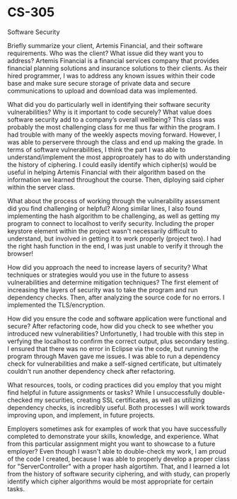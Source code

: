# CS-305
Software Security

Briefly summarize your client, Artemis Financial, and their software requirements. Who was the client? What issue did they want you to address?
Artemis Financial is a financial services company that provides financial planning solutions and insurance solutions to their clients. As their hired programmer, I was to address any known issues within their code base and make sure secure storage of private data and secure communications to upload and download data was implemented.

What did you do particularly well in identifying their software security vulnerabilities? Why is it important to code securely? What value does software security add to a company’s overall wellbeing?
This class was probably the most challenging class for me thus far within the program. I had trouble with many of the weekly aspects moving forward. However, I was able to perservere through the class and end up making the grade. In terms of software vulnerabilities, I think the part I was able to understand/implement the most approproately has to do with understanding the history of ciphering. I could easily identify which cipher(s) would be useful in helping Artemis Financial with their algorithm based on the information we learned throughout the course. Then, diploying said cipher within the server class.

What about the process of working through the vulnerability assessment did you find challenging or helpful?
Along similar lines, I also found implementing the hash algorithm to be challenging, as well as getting my program to connect to localhost to verify security. Including the proper keystore element within the project wasn't necessarily difficult to understand, but involved in getting it to work properly (project two). I had the right hash function in the end, I was just unable to verify it through the browser!

How did you approach the need to increase layers of security? What techniques or strategies would you use in the future to assess vulnerabilities and determine mitigation techniques?
The first element of increasing the layers of security was to take the program and run dependency checks. Then, after analyzing the source code for no errors. I implemented the TLS/encryption.

How did you ensure the code and software application were functional and secure? After refactoring code, how did you check to see whether you introduced new vulnerabilities?
Unfortunetly, I had trouble with this step in verfying the localhost to confirm the correct output, plus secondary testing. I ensured that there was no error in Eclipse via the code, but running the program through Maven gave me issues. I was able to run a dependency check for vulnerabilities and make a self-signed certificate, but ultimately couldn't run another dependency check after refactoring.

What resources, tools, or coding practices did you employ that you might find helpful in future assignments or tasks?
While I unsuccessfully double-checked my securities, creating SSL certificates, as well as utilizing dependency checks, is incredibly useful. Both processes I will work towards improving upon, and implement, in future projects.

Employers sometimes ask for examples of work that you have successfully completed to demonstrate your skills, knowledge, and experience. What from this particular assignment might you want to showcase to a future employer?
Even though I wasn't able to double-check my work, I am proud of the code I created, because I was able to properly develop a proper class for "ServerController" with a proper hash algortihm. That, and I learned a lot from the history of software security ciphering, and with study, can properly identify which cipher algorithms would be most appropriate for certain tasks.
